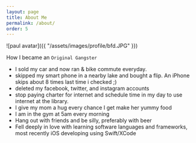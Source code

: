 ```yaml
---
layout: page
title: About Me
permalink: /about/
order: 5
---
```


![paul avatar]({{ "/assets/images/profile/bfd.JPG" }})

How I became an `Original Gangster`  

- I sold my car and now ran & bike commute everyday.
- skipped my smart phone in a nearby lake and bought a flip. An iPhone skips about 8 times last time i checked ;)
- deleted my facebook, twitter, and instagram accounts
- stop paying charter for internet and schedule time in my day to use internet at the library.
- I give my mom a hug every chance I get make her yummy food
- I am in the gym at 5am every morning
- Hang out with friends and be silly, preferably with beer
- Fell deeply in love with learning software languages and frameworks, most recently iOS developing using Swift/XCode
